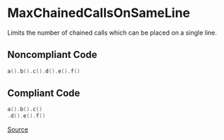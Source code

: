 # MaxChainedCallsOnSameLine

Limits the number of chained calls which can be placed on a single line.

## Noncompliant Code

```kotlin
a().b().c().d().e().f()
```
## Compliant Code

```kotlin
a().b().c()
.d().e().f()
```

[Source](https://arturbosch.github.io/detekt/style.html#maxchainedcallsonsameline)
